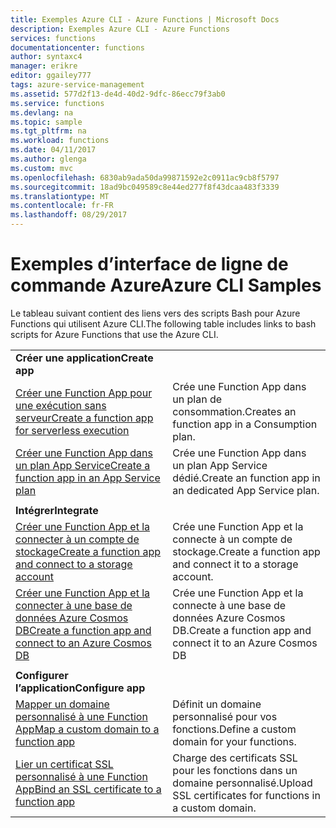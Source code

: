 ```yaml
---
title: Exemples Azure CLI - Azure Functions | Microsoft Docs
description: Exemples Azure CLI - Azure Functions
services: functions
documentationcenter: functions
author: syntaxc4
manager: erikre
editor: ggailey777
tags: azure-service-management
ms.assetid: 577d2f13-de4d-40d2-9dfc-86ecc79f3ab0
ms.service: functions
ms.devlang: na
ms.topic: sample
ms.tgt_pltfrm: na
ms.workload: functions
ms.date: 04/11/2017
ms.author: glenga
ms.custom: mvc
ms.openlocfilehash: 6830ab9ada50da99871592e2c0911ac9cb8f5797
ms.sourcegitcommit: 18ad9bc049589c8e44ed277f8f43dcaa483f3339
ms.translationtype: MT
ms.contentlocale: fr-FR
ms.lasthandoff: 08/29/2017
---
```

# <a name="azure-cli-samples"></a><span data-ttu-id="26e35-103">Exemples d’interface de ligne de commande Azure</span><span class="sxs-lookup"><span data-stu-id="26e35-103">Azure CLI Samples</span></span>

<span data-ttu-id="26e35-104">Le tableau suivant contient des liens vers des scripts Bash pour Azure Functions qui utilisent Azure CLI.</span><span class="sxs-lookup"><span data-stu-id="26e35-104">The following table includes links to bash scripts for Azure Functions that use the Azure CLI.</span></span>

| | |
|-|-|
|<span data-ttu-id="26e35-105">**Créer une application**</span><span class="sxs-lookup"><span data-stu-id="26e35-105">**Create app**</span></span>||
| [<span data-ttu-id="26e35-106">Créer une Function App pour une exécution sans serveur</span><span class="sxs-lookup"><span data-stu-id="26e35-106">Create a function app for serverless execution</span></span>](scripts/functions-cli-create-serverless.md) | <span data-ttu-id="26e35-107">Crée une Function App dans un plan de consommation.</span><span class="sxs-lookup"><span data-stu-id="26e35-107">Creates an function app in a Consumption plan.</span></span>  |
| [<span data-ttu-id="26e35-108">Créer une Function App dans un plan App Service</span><span class="sxs-lookup"><span data-stu-id="26e35-108">Create a function app in an App Service plan</span></span>](scripts/functions-cli-create-app-service-plan.md) | <span data-ttu-id="26e35-109">Crée une Function App dans un plan App Service dédié.</span><span class="sxs-lookup"><span data-stu-id="26e35-109">Create an function app in an dedicated App Service plan.</span></span> |
| | |
|<span data-ttu-id="26e35-110">**Intégrer**</span><span class="sxs-lookup"><span data-stu-id="26e35-110">**Integrate**</span></span>||
| [<span data-ttu-id="26e35-111">Créer une Function App et la connecter à un compte de stockage</span><span class="sxs-lookup"><span data-stu-id="26e35-111">Create a function app and connect to a storage account</span></span>](scripts/functions-cli-create-function-app-connect-to-storage-account.md) | <span data-ttu-id="26e35-112">Crée une Function App et la connecte à un compte de stockage.</span><span class="sxs-lookup"><span data-stu-id="26e35-112">Create a function app and connect it to a storage account.</span></span> |
| [<span data-ttu-id="26e35-113">Créer une Function App et la connecter à une base de données Azure Cosmos DB</span><span class="sxs-lookup"><span data-stu-id="26e35-113">Create a function app and connect to an Azure Cosmos DB</span></span>](scripts/functions-cli-create-function-app-connect-to-cosmos-db.md) | <span data-ttu-id="26e35-114">Crée une Function App et la connecte à une base de données Azure Cosmos DB.</span><span class="sxs-lookup"><span data-stu-id="26e35-114">Create a function app and connect it to an Azure Cosmos DB</span></span> |
| | |
|<span data-ttu-id="26e35-115">**Configurer l’application**</span><span class="sxs-lookup"><span data-stu-id="26e35-115">**Configure app**</span></span>||
| [<span data-ttu-id="26e35-116">Mapper un domaine personnalisé à une Function App</span><span class="sxs-lookup"><span data-stu-id="26e35-116">Map a custom domain to a function app</span></span>](scripts/functions-cli-configure-custom-domain.md) | <span data-ttu-id="26e35-117">Définit un domaine personnalisé pour vos fonctions.</span><span class="sxs-lookup"><span data-stu-id="26e35-117">Define a custom domain for your functions.</span></span>  |
| [<span data-ttu-id="26e35-118">Lier un certificat SSL personnalisé à une Function App</span><span class="sxs-lookup"><span data-stu-id="26e35-118">Bind an SSL certificate to a function app</span></span>](scripts/functions-cli-configure-ssl-certificate.md)  |  <span data-ttu-id="26e35-119">Charge des certificats SSL pour les fonctions dans un domaine personnalisé.</span><span class="sxs-lookup"><span data-stu-id="26e35-119">Upload SSL certificates for functions in a custom domain.</span></span> |
<!--

|**Scale app**||

|**Connect app to resources**||
-->
